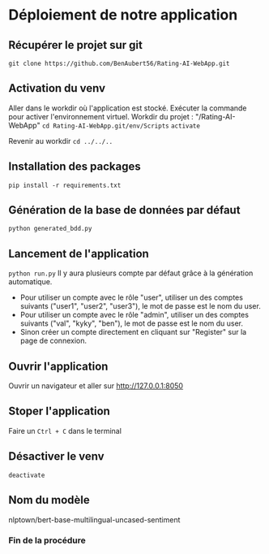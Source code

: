 # Déploiement de notre application

## Récupérer le projet sur git
`git clone https://github.com/BenAubert56/Rating-AI-WebApp.git`

## Activation du venv
Aller dans le workdir où l'application est stocké. Exécuter la commande pour activer l'environnement virtuel. Workdir du projet : "/Rating-AI-WebApp"
`cd Rating-AI-WebApp.git/env/Scripts`
`activate`

Revenir au workdir
`cd ../../..`

## Installation des packages
`pip install -r requirements.txt`

## Génération de la base de données par défaut
`python generated_bdd.py`

## Lancement de l'application
`python run.py`
Il y aura plusieurs compte par défaut grâce à la génération automatique.
- Pour utiliser un compte avec le rôle "user", utiliser un des comptes suivants ("user1", "user2", "user3"), le mot de passe est le nom du user.
- Pour utiliser un compte avec le rôle "admin", utiliser un des comptes suivants ("val", "kyky", "ben"), le mot de passe est le nom du user.
- Sinon créer un compte directement en cliquant sur "Register" sur la page de connexion.


## Ouvrir l'application
Ouvrir un navigateur et aller sur http://127.0.0.1:8050

## Stoper l'application
Faire un `Ctrl + C` dans le terminal

## Désactiver le venv
`deactivate`

## Nom du modèle
nlptown/bert-base-multilingual-uncased-sentiment

### Fin de la procédure